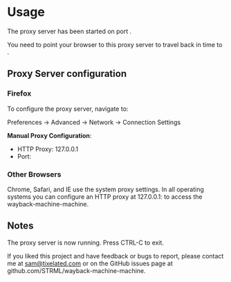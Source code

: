 Usage
=====

The proxy server has been started on port <port>.

You need to point your browser to this proxy server to travel 
back in time to <date>.

Proxy Server configuration
--------------------------

### Firefox

To configure the proxy server, navigate to:

Preferences -> Advanced -> Network -> Connection Settings

**Manual Proxy Configuration**: 

* HTTP Proxy: 127.0.0.1
* Port: <port>

### Other Browsers

Chrome, Safari, and IE use the system proxy settings. In all 
operating systems you can configure an HTTP proxy at 
127.0.0.1:<port> to access the wayback-machine-machine.


Notes
-----

The proxy server is now running. Press CTRL-C to exit.

If you liked this project and have feedback or bugs to report,
please contact me at sam@tixelated.com or on the GitHub issues
page at github.com/STRML/wayback-machine-machine.
